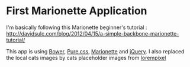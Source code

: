 First Marionette Application
============================

I'm basically following this Marionette beginner's tutorial : http://davidsulc.com/blog/2012/04/15/a-simple-backbone-marionette-tutorial/

This app is using [Bower](http://bower.io/), [Pure.css](http://purecss.io/), [Marionette](http://marionettejs.com/) and [jQuery](http://jquery.com/). I also replaced the local cats images by cats placeholder images from [lorempixel](http://lorempixel.com/)